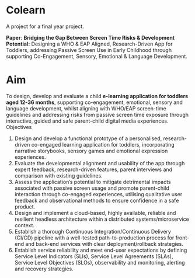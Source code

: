 # Colearn
A project for a final year project.

**Paper**: **Bridging the Gap Between Screen Time Risks & Development Potential:** Designing a WHO & EAP Aligned, Research-Driven App for Toddlers, addressing Passive Screen Use in Early Childhood through supporting Co-Engagement, Sensory, Emotional & Language Development.

# Aim

To design, develop and evaluate a child **e-learning application for toddlers aged 12-36 months**, supporting co-engagement, emotional, sensory and language development, whilst aligning with WHO/EAP screen-time guidelines and addressing risks from passive screen time exposure through interactive, guided and safe parent-child digital media experiences.
Objectives
1.	Design and develop a functional prototype of a personalised, research-driven co-engaged learning application for toddlers, incorporating narrative storybooks, sensory games and emotional expression experiences.
2.	Evaluate the developmental alignment and usability of the app through expert feedback, research-driven features, parent interviews and comparison with existing guidelines.
3.	Assess the application’s potential to mitigate detrimental impacts associated with passive screen usage and promote parent-child interaction through co-engaged experiences, utilising qualitative user feedback and observational methods to ensure confidence in a safe product.
4.	Design and implement a cloud-based, highly available, reliable and resilient headless architecture within a distributed systems/microservice context.
5.	Establish a thorough Continuous Integration/Continuous Delivery (CI/CD) pipeline with a well-tested path-to-production process for front-end and back-end services with clear deployment/rollback strategies.
6.	Establish service reliability and meet end-user expectations by defining Service Level Indicators (SLIs), Service Level Agreements (SLAs), Service Level Objectives (SLOs), observability and monitoring, alerting and recovery strategies.
